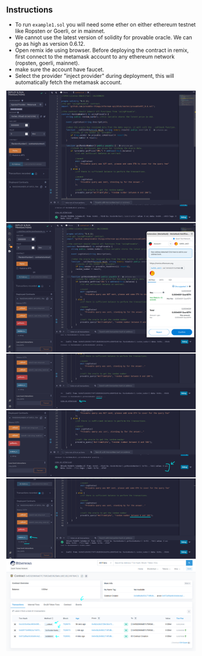 ## Instructions

- To run `example1.sol` you will need some ether on either ethereum testnet like Ropsten or Goerli, or in mainnet.
- We cannot use the latest version of solidity for provable oracle. We can go as high as version 0.6.12.
- Open remix ide using browser. Before deploying the contract in remix, first connect to the metamask account to any ethereum network (ropsten, goerli, mainnet).
- make sure the account have faucet.
- Select the provider "inject provider" during deployment, this will automatically fetch the metamask account.

![screenshot 1](screenshots/output1.png)
![screenshot 2](screenshots/output2.png)
![screenshot 3](screenshots/output3.png)
![screenshot 4](screenshots/output4.png)
![screenshot 5](screenshots/output5.png)
![screenshot 6](screenshots/output6.png)
